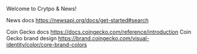 Welcome to Crytpo & News!

News docs https://newsapi.org/docs/get-started#search

Coin Gecko docs https://docs.coingecko.com/reference/introduction
Coin Gecko brand design https://brand.coingecko.com/visual-identity/color/core-brand-colors
